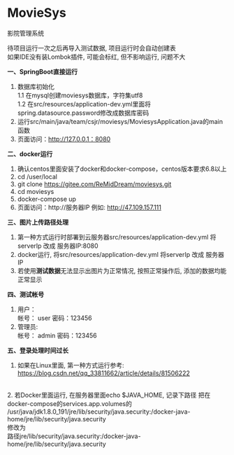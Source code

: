 # MovieSys
影院管理系统

待项目运行一次之后再导入测试数据, 项目运行时会自动创建表<br>
如果IDE没有装Lombok插件, 可能会标红, 但不影响运行, 问题不大

**一、SpringBoot直接运行**
1. 数据库初始化 <br>
    1.1 在mysql创建moviesys数据库，字符集utf8 <br>
    1.2  在src/resources/application-dev.yml里面将spring.datasource.password修改成数据库密码
2. 运行src/main/java/team/csjr/moviesys/MoviesysApplication.java的main函数
3. 页面访问：http://127.0.0.1：8080

**二、docker运行**
1. 确认centos里面安装了docker和docker-compose，centos版本要求6.8以上
2. cd /user/local
3. git clone https://gitee.com/ReMidDream/moviesys.git
4. cd moviesys
5. docker-compose up
4. 页面访问：http://服务器IP 例如: http://47.109.157.111

**三、图片上传路径处理**
1. 第一种方式运行时部署到云服务器src/resources/application-dev.yml 将serverIp 改成 服务器IP:8080
2. docker运行, 将src/resources/application-dev.yml 将serverIp 改成 服务器IP
3. 若使用**测试数据**无法显示出图片为正常情况, 按照正常操作后, 添加的数据均能正常显示

**四、测试帐号**
1. 用户： <br>
帐号： user 密码：123456
2. 管理员: <br>
帐号： admin 密码：123456

**五、登录处理时间过长**<br>
1. 如果在Linux里面, 第一种方式运行参考: https://blog.csdn.net/qq_33811662/article/details/81506222
<br>
2. 若Docker里面运行, 在服务器里面echo $JAVA_HOME, 记录下路径
把在docker-compose的services.app.volumes的
/usr/java/jdk1.8.0_191/jre/lib/security/java.security:/docker-java-home/jre/lib/security/java.security<br>
修改为<br>路径jre/lib/security/java.security:/docker-java-home/jre/lib/security/java.security


